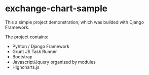 exchange-chart-sample
=====================

This a simple project demonstration, which was builded with Django Framework.

The project contains:
- Pyhton / Django Framework
- Grunt JS Task Runner
- Bootstrap
- Javascript/Jquery organized by modules
- Highcharts.js
